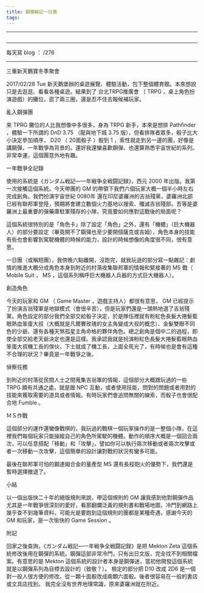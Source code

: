 ```yaml
---
title: 鋼彈戰記一日團
tags:
---
```

---

![]()

---

每天寫 blog ： /276

---

三重新天鵝寶冬季聚會

2017/02/28 Tue 新天鵝堡辦的桌遊展覽、體驗活動，包下整個體育館。本來想說只是去逛逛、看看各種桌遊。結果到了 台北TRPG推廣會 （ TRPG ，桌上角色扮演遊戲）的攤位，逛了兩三圈，還是忍不住去報候補玩家。

亂入鋼彈團

來 TPRG 攤位的人比我想像中多很多，身為 TRPG 新手，本來是想排 Pathfinder ，體驗一下所謂的 DnD 3.75 （龍與地下城 3.75 版），但看排隊者眾多，骰子比大小決定參加順序， D20 （ 20面骰子 ）骰到 1 ，索性就走到另一邊的團，好像是講鋼彈，一年戰爭為背景的。還好我還蠻喜歡鋼彈、也還算熟悉宇宙世紀的系列。非常幸運，這個團意外地有趣。

一年戰爭全記錄

使用的系統是《ガンダム戦記―一年戦争全戦闘記録》，西元 2000 年出版。我第一次接觸這個系統。今天帶團的 GM 的帶領下我們六個玩家大概一個半小時左右完成創角。我們扮演宇宙世紀 0080年 還在印尼婆羅洲的吉翁殘黨，婆羅洲北部已經有聯邦軍登陸，預期將會建立數個火力基地以搜索、殲滅吉翁殘部。吾等是婆羅洲上最重要的彈藥庫駐軍殘存的小隊，究竟要如何應對這戰後的局面呢？

這個系統很特別的是「角色卡」除了設定「角色」之外，還有「機體」（巨大機器人）的部分要設定（畢竟開不了鋼彈也至少要開個薩克或吉姆），角色本身的技能有些也會影響到駕駛機體的時候的能力，設計的時候想像的角度很不同，很有意思。

一日團（或稱短團），我傍晚六點離開，沒跑完，就我玩過的部分寫一點雜記：劇情的推進大概分成角色本身到附近的村落收集聯邦軍的情報和緊接著的 MS 戰（ Mobile Suit ， MS ，這個系列稱呼巨大機器人兵器的方式巨大機器人）。

創造角色

今天的玩家和 GM （ Game Master ，遊戲主持人）都很有意思， GM 已經提示了扮演吉翁殘軍是地獄模式（會很辛苦），但是玩家們還是一頭熱地選了吉翁殘黨。角色設定的部分我們全部交給骰子決定，於是隊伍裡就有粉紅色長髮大捲髮藍眼熱血笨蛋大叔（大概就是凡爾賽玫瑰的女主角變成大叔的概念）、金髮雙眼不同色的少爺、還有各種天煞孤星主角命格的夥伴角色。總之創角是個中二的過程，即使全部交給老天爺決定也還是這樣。我承認我就是扮演粉紅色長髮大捲髮藍眼熱血笨蛋大叔機工長的傢伙，下士就成了機工長，上面全死光了，有時候也是會有這種不合理的狀況？畢竟是一年戰爭之後。

偵察任務

到附近的村落從民間人士之間蒐集吉翁軍的情報，這個部分大概跟玩過的一些 TRPG 頗有共通之處，就是跟 NPC 互動，或者使用技能，問對的問題或者用對的技能來獲取需要的道具或者情報。有時玩家們會追問無關的線索，而骰子也會很配合地 Fumble 。

ＭＳ作戰

這個部分的運作還蠻像戰棋的，我玩過的戰棋一個玩家操作的是一整個小隊，在這裡我們每個玩家只能操縱自己的角色所駕駛的機體。動作的順序大概是一個回合兩次，可以任意搭配「移動」和「攻擊」，譬如你可以執行兩次移動或者兩次攻擊或者一次移動一次攻擊，這個簡單的設計讓對戰的狀況有蠻多可能。

最後在聯邦軍可怕的鋼達姆合金的量產型 MS 還有長程砲火的優勢下，我們還是暫時選擇撤退了。

小結

以一個出版快二十年的絕版規則來說，帶這個規則的 GM 讓我感到他對鋼彈作品尤其是一年戰爭很深刻的愛好，看那翻爛泛黃的規則書和戰場地圖，冷門到網路上幾乎查不到幾筆資料，可能光是要跑到這個規則的團都是某種奇遇，感謝今天的 GM 和玩家，是一次愉快的 Game Session 。

附記

回家之後查詢，《ガンダム戦記―一年戦争全戦闘記録》是把 Mekton Zeta 這個系統修改後用在鋼彈的系統。鋼彈這部非常冷門，只有出日文版，完全找不到相關檔案。有意思的是 Mekton 這個系統的設計者本身是鋼彈迷，當初他開發這個系統就是以鋼彈系列為目標去設計的（致敬？）。
檢定的部分把 D10 改成 2D6 是一個對一般人很方便的修改。從一顆十面骰改成兩顆六面骰。後者很容易在一般的書店或文具店找到。
我完全沒有世界地理常識，原來婆羅洲就在附近。
